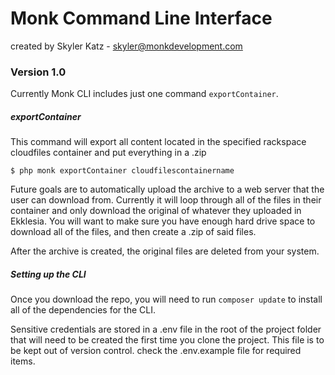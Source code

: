 # Monk Command Line Interface
created by Skyler Katz - skyler@monkdevelopment.com

### Version 1.0
Currently Monk CLI includes just one command `exportContainer`.  

##### exportContainer
This command will export all content located in the specified rackspace cloudfiles container and put everything in a .zip

```
$ php monk exportContainer cloudfilescontainername
```
Future goals are to automatically upload the archive to a web server that the user can download from.
Currently it will loop through all of the files in their container and only download the original of whatever they uploaded in Ekklesia.
You will want to make sure you have enough hard drive space to download all of the files, and then create a .zip of said files.  

After the archive is created, the original files are deleted from your system.

##### Setting up the CLI
Once you download the repo, you will need to run `composer update` to install all of the dependencies for the CLI.

Sensitive credentials are stored in a .env file in the root of the project folder that will need to be created the first time you clone the project.  This file is to be kept out of version control.
check the .env.example file for required items.

